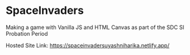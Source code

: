 # SpaceInvaders
Making a game with Vanilla JS and HTML Canvas as part of the SDC SI Probation Period

Hosted Site Link: https://spaceinvadersuyashniharika.netlify.app/
